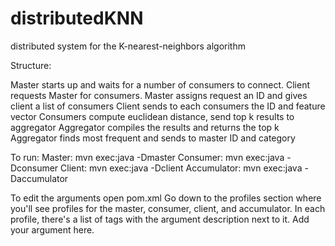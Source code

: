 distributedKNN
==============

distributed system for the K-nearest-neighbors algorithm

Structure:

Master starts up and waits for a number of consumers to connect.
Client requests Master for consumers.
Master assigns request an ID and gives client a list of consumers
Client sends to each consumers the ID and feature vector
Consumers compute euclidean distance, send top k results to aggregator
Aggregator compiles the results and returns the top k
Aggregator finds most frequent and sends to master ID and category


To run:
Master: mvn exec:java -Dmaster
Consumer: mvn exec:java -Dconsumer
Client: mvn exec:java -Dclient
Accumulator: mvn exec:java -Daccumulator

To edit the arguments open pom.xml
Go down to the profiles section where you'll see profiles for the master, consumer, client, and accumulator. In each profile, there's a list of <argument></argument> tags with the argument description next to it. Add your argument here.